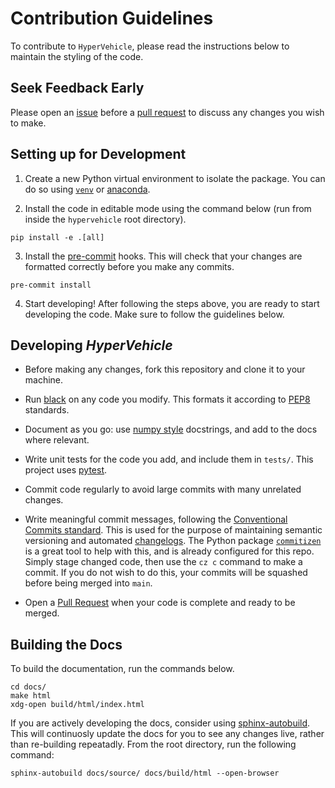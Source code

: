 # Contribution Guidelines

To contribute to `HyperVehicle`, please read the instructions below 
to maintain the styling of the code.


## Seek Feedback Early
Please open an [issue](https://github.com/kieran-mackle/hypervehicle/issues) before a 
[pull request](https://github.com/kieran-mackle/hypervehicle/pulls) to discuss any 
changes you wish to make.


## Setting up for Development

1. Create a new Python virtual environment to isolate the package. You 
can do so using [`venv`](https://docs.python.org/3/library/venv.html) or
[anaconda](https://www.anaconda.com/).

2. Install the code in editable mode using the command below (run from
inside the `hypervehicle` root directory).

```
pip install -e .[all]
```

3. Install the [pre-commit](https://pre-commit.com/) hooks. This will check
that your changes are formatted correctly before you make any commits.

```
pre-commit install
```

4. Start developing! After following the steps above, you are ready
to start developing the code. Make sure to follow the guidelines 
below.


## Developing *HyperVehicle*

- Before making any changes, fork this repository and clone it to your machine.

- Run [black](https://black.readthedocs.io/en/stable/index.html) on any
code you modify. This formats it according to 
[PEP8](https://peps.python.org/pep-0008/) standards.

- Document as you go: use 
[numpy style](https://numpydoc.readthedocs.io/en/latest/format.html) 
docstrings, and add to the docs where relevant.

- Write unit tests for the code you add, and include them in `tests/`. 
This project uses [pytest](https://docs.pytest.org/en/7.2.x/).

- Commit code regularly to avoid large commits with many unrelated changes. 

- Write meaningful commit messages, following the 
[Conventional Commits standard](https://www.conventionalcommits.org/en/v1.0.0/).
This is used for the purpose of maintaining semantic versioning and automated 
[changelogs](../changelog).
The Python package [`commitizen`](https://commitizen-tools.github.io/commitizen/)
is a great tool to help with this, and is already configured for this
repo. Simply stage changed code, then use the `cz c` command to make a 
commit. If you do not wish to do this, your commits will be squashed before being
merged into `main`.

- Open a [Pull Request](https://github.com/kieran-mackle/hypervehicle/pulls) 
when your code is complete and ready to be merged.


## Building the Docs
To build the documentation, run the commands below. 

```
cd docs/
make html
xdg-open build/html/index.html
```

If you are actively developing the docs, consider using
[sphinx-autobuild](https://pypi.org/project/sphinx-autobuild/).
This will continuosly update the docs for you to see any changes
live, rather than re-building repeatadly. From the root 
directory, run the following command:

```
sphinx-autobuild docs/source/ docs/build/html --open-browser
```
